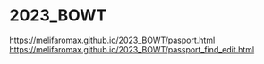 # 2023_BOWT
https://melifaromax.github.io/2023_BOWT/pasport.html
https://melifaromax.github.io/2023_BOWT/passport_find_edit.html

